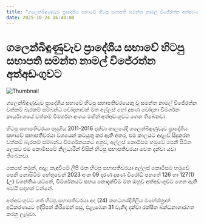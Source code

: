 ```yaml
---
title: "ගලෙන්බිඳුණුවැව ප්‍රාදේශීය සභාවේ හිටපු සභාපති සමන්ත නාමල් විජේරත්න අත්අඩංගුවට"
date: 2025-10-24 16:40:00
---
```


# ගලෙන්බිඳුණුවැව ප්‍රාදේශීය සභාවේ හිටපු සභාපති සමන්ත නාමල් විජේරත්න අත්අඩංගුවට

![Thumbnail](https://helakuru.sgp1.cdn.digitaloceanspaces.com/esana/images/lib/arrested2[1].jpg)

ගලෙන්බිඳුණුවැව ප්‍රාදේශීය සභාවේ හිටපු සභාපතිවරයෙකු වූ සමන්ත නාමල් විජේරත්න වත්කම් බැරකම් සම්බන්ධ චෝදනාවක් මත අල්ලස් හෝ දූෂණ චෝදනා විමර්ශන කාර්යාංශයේ වත්කම් විමර්ශන අංශය මඟින් අත්අඩංගුවට ගෙන තිබෙනවා.

හිටපු සභාපතිවරයා පසුගිය 2011-2016 දක්වා කාලයේදී ගලෙන්බිඳුණුවැව ප්‍රාදේශීය සභාවේ සභාපතිවරයා වශයෙන් කටයුතු කර ඇති අතර, එම කාලයට අදාළව සිදුකරන වත්කම් බැරකම් සම්බන්ධ විමර්ශනයකට අනුව, අල්ලස් කොමිසම හමුවේ පෙනී සිටින ලෙසට එම කොමිසමේ නිලධාරීන් විසින් හිටපු සභාපතිවරයා වෙත දන්වා යවා තිබෙනවා.

කෙසේ නමුත්, අදාළ කැඳවීමේ ලිපි මත හිටපු සභාපතිවරයා අල්ලස් කොමිසම හමුවේ පෙනී නොසිටීම හේතුවෙන් 2023 අංක 09 දරණ දූෂණ විරෝධී පනතේ 126 හා 127(1) (උ) වගන්තිය යටතේ, විමර්ශනයට සහය නොදැක්වීම මත ඔහුව අත්අඩංගුවට ගෙන ඇති බවයි සඳහන් වන්නේ.

අත්අඩංගුවට ගත් හිටපු සභාපතිවරයා අද (24) කහටගස්දිගිලිය මහේස්ත්‍රාත් අධිකරණයට ඉදිරිපත් කිරීමෙන් පසු, එළැඹෙන 31 වැනිදා දක්වා රක්ෂිත බන්ධනාගාරගත කරනු ලැබුවා.

